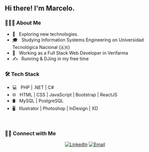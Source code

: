 
<h2> Hi there! I'm Marcelo.</h2>

<h3> 👨🏻‍💻 About Me </h3>

- 🤔 &nbsp; Exploring new technologies.
- 🎓 &nbsp; Studying Information Systems Engineering on Universidad Tecnológica Nacional (🇦🇷)
- 💼 &nbsp; Working as a Full Stack Web Developer in Verifarma
- ✍️ &nbsp; Running & DJing in my free time

<h3>🛠 Tech Stack</h3>

- 💻 &nbsp; PHP | .NET | C#
- 🌐 &nbsp; HTML | CSS | JavaScript | Bootstrap | ReactJS
- 🛢 &nbsp; MySQL | PostgreSQL
- 🖥 &nbsp; Illustrator | Photoshop | InDesign | XD

<br/>

<h3> 🤝🏻 Connect with Me </h3>

<p align="center">
<a href="https://www.linkedin.com/in/mrajnansky"><img alt="LinkedIn" src="https://img.shields.io/badge/LinkedIn-Marcelo%20Rajñansky-blue?style=flat-square&logo=linkedin"></a>
<a href="mailto:mrajnansky@gmail.com"><img alt="Email" src="https://img.shields.io/badge/Email-mrajnansky@gmail.com-blue?style=flat-square&logo=gmail"></a>
</p>

